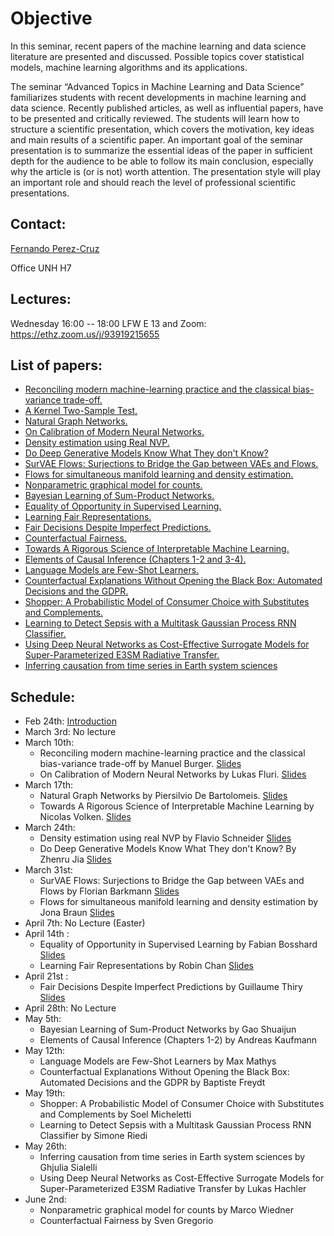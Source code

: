 # Objective

In this seminar, recent papers of the machine learning and data science literature are presented and discussed. Possible topics cover statistical models, machine learning algorithms and its applications.

The seminar “Advanced Topics in Machine Learning and Data Science” familiarizes students with recent developments in machine learning and data science. Recently published articles, as well as influential papers, have to be presented and critically reviewed. The students will learn how to structure a scientific presentation, which covers the motivation, key ideas and main results of a scientific paper. An important goal of the seminar presentation is to summarize the essential ideas of the paper in sufficient depth for the audience to be able to follow its main conclusion, especially why the article is (or is not) worth attention. The presentation style will play an important role and should reach the level of professional scientific presentations.

## Contact:

[Fernando Perez-Cruz](mailto:fernando.perezcruz@sdsc.ethz.ch)

Office UNH H7

## Lectures:

Wednesday 16:00 -- 18:00     LFW  E 13 and Zoom: https://ethz.zoom.us/j/93919215655

## List of papers:

*   [Reconciling modern machine-learning practice and the classical bias-variance trade-off.](https://www.pnas.org/content/116/32/15849)
*   [A Kernel Two-Sample Test.](https://www.jmlr.org/papers/volume13/gretton12a/gretton12a.pdf)
*   [Natural Graph Networks.](https://papers.nips.cc/paper/2020/hash/2517756c5a9be6ac007fe9bb7fb92611-Abstract.html)
*   [On Calibration of Modern Neural Networks.](https://arxiv.org/pdf/1706.04599.pdf)
*   [Density estimation using Real NVP.](https://arxiv.org/abs/1605.08803)
*   [Do Deep Generative Models Know What They don't Know?](https://arxiv.org/pdf/1810.09136.pdf)
*   [SurVAE Flows: Surjections to Bridge the Gap between VAEs and Flows.](https://papers.nips.cc/paper/2020/hash/9578a63fbe545bd82cc5bbe749636af1-Abstract.html)
*   [Flows for simultaneous manifold learning and density estimation.](https://papers.nips.cc/paper/2020/hash/051928341be67dcba03f0e04104d9047-Abstract.html)
*   [Nonparametric graphical model for counts.](https://jmlr.org/papers/v21/19-362.html)
*   [Bayesian Learning of Sum-Product Networks.](https://proceedings.neurips.cc/paper/2019/hash/5421e013565f7f1afa0cfe8ad87a99ab-Abstract.html)
*   [Equality of Opportunity in Supervised Learning.](https://arxiv.org/abs/1610.02413)
*   [Learning Fair Representations.](http://proceedings.mlr.press/v28/zemel13.html?version=meter+at+null&module=meter-Links&pgtype=article&contentId=&mediaId=&referrer=&priority=true&action=click&contentCollection=meter-links-click)
*   [Fair Decisions Despite Imperfect Predictions.](http://proceedings.mlr.press/v108/kilbertus20a.html)
*   [Counterfactual Fairness.](https://papers.nips.cc/paper/2017/hash/a486cd07e4ac3d270571622f4f316ec5-Abstract.html )
*   [Towards A Rigorous Science of Interpretable Machine Learning.](https://arxiv.org/abs/1702.08608)
*   [Elements of Causal Inference (Chapters 1-2 and 3-4).](https://mitpress.mit.edu/books/elements-causal-inference)
*   [Language Models are Few-Shot Learners.](https://arxiv.org/pdf/2005.14165.pdf)
*   [Counterfactual Explanations Without Opening the Black Box: Automated Decisions and the GDPR.](https://papers.ssrn.com/sol3/papers.cfm?abstract_id=3063289)
*   [Shopper: A Probabilistic Model of Consumer Choice with Substitutes and Complements.](http://www.cs.columbia.edu/~blei/papers/RuizAtheyBlei2020.pdf)
*   [Learning to Detect Sepsis with a Multitask Gaussian Process RNN Classifier.](http://proceedings.mlr.press/v70/futoma17a.html)
*   [Using Deep Neural Networks as Cost-Effective Surrogate Models for Super-Parameterized E3SM Radiative Transfer.](https://agupubs.onlinelibrary.wiley.com/doi/epdf/10.1029/2018GL081646)
*   [Inferring causation from time series in Earth system sciences](https://www.nature.com/articles/s41467-019-10105-3)

## Schedule:

- Feb 24th: [Introduction](ATMLDS.pdf)
- March 3rd: No lecture
- March 10th:
  - Reconciling modern machine-learning practice and the classical bias-variance trade-off by Manuel Burger. [Slides](Burger.pdf)
  - On Calibration of Modern Neural Networks by Lukas Fluri. [Slides](Fluri.pdf)
- March 17th:
  - Natural Graph Networks by Piersilvio De Bartolomeis. [Slides](Bartolomeis.pdf)
  - Towards A Rigorous Science of Interpretable Machine Learning by Nicolas Volken. [Slides](Volken.pdf)
- March 24th:
  - Density estimation using real NVP by Flavio Schneider [Slides](Schneider.pdf)
  - Do Deep Generative Models Know What They don't Know? By Zhenru Jia [Slides](Jia.pdf)
- March 31st: 
  - SurVAE Flows: Surjections to Bridge the Gap between VAEs and Flows by Florian Barkmann [Slides](Barkmann.pdf)
  - Flows for simultaneous manifold learning and density estimation by Jona Braun [Slides](Braun.pdf)
- April 7th: No Lecture (Easter)
- April 14th :
  - Equality of Opportunity in Supervised Learning by Fabian Bosshard [Slides](Bosshard.pdf)
  - Learning Fair Representations by Robin Chan [Slides](Chan.pdf)
- April 21st :
  - Fair Decisions Despite Imperfect Predictions by Guillaume Thiry [Slides](Thiry.pdf)
- April 28th: No Lecture
- May 5th:
  - Bayesian Learning of Sum-Product Networks by Gao Shuaijun
  - Elements of Causal Inference (Chapters 1-2) by Andreas Kaufmann
- May 12th:
  - Language Models are Few-Shot Learners by Max Mathys
  - Counterfactual Explanations Without Opening the Black Box: Automated Decisions and the GDPR by Baptiste Freydt
- May 19th:
  - Shopper: A Probabilistic Model of Consumer Choice with Substitutes and Complements by Soel Micheletti
  - Learning to Detect Sepsis with a Multitask Gaussian Process RNN Classifier by Simone Riedi
- May 26th:
  - Inferring causation from time series in Earth system sciences by Ghjulia Sialelli
  - Using Deep Neural Networks as Cost-Effective Surrogate Models for Super-Parameterized E3SM Radiative Transfer by Lukas Hachler
- June 2nd:
  - Nonparametric graphical model for counts by Marco Wiedner
  - Counterfactual Fairness by Sven Gregorio
